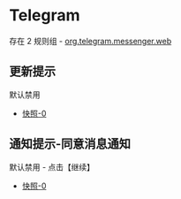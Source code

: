 # Telegram

存在 2 规则组 - [org.telegram.messenger.web](/src/apps/org.telegram.messenger.web.ts)

## 更新提示

默认禁用

- [快照-0](https://i.gkd.li/i/13847837)

## 通知提示-同意消息通知

默认禁用 - 点击【继续】

- [快照-0](https://i.gkd.li/i/14048218)

